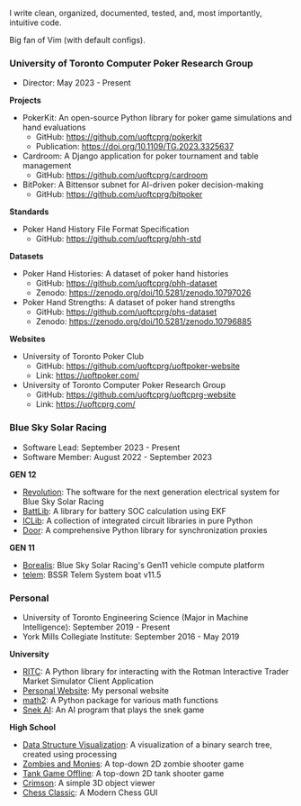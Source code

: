 I write clean, organized, documented, tested, and, most importantly, intuitive code.

Big fan of Vim (with default configs).

### University of Toronto Computer Poker Research Group

- Director: May 2023 - Present

**Projects**

- PokerKit: An open-source Python library for poker game simulations and hand evaluations
  - GitHub: https://github.com/uoftcprg/pokerkit
  - Publication: https://doi.org/10.1109/TG.2023.3325637
- Cardroom: A Django application for poker tournament and table management
  - GitHub: https://github.com/uoftcprg/cardroom
- BitPoker: A Bittensor subnet for AI-driven poker decision-making
  - GitHub: https://github.com/uoftcprg/bitpoker

**Standards**

- Poker Hand History File Format Specification
  - GitHub: https://github.com/uoftcprg/phh-std

**Datasets**

- Poker Hand Histories: A dataset of poker hand histories
  - GitHub: https://github.com/uoftcprg/phh-dataset
  - Zenodo: https://zenodo.org/doi/10.5281/zenodo.10797026
- Poker Hand Strengths: A dataset of poker hand strengths
  - GitHub: https://github.com/uoftcprg/phs-dataset
  - Zenodo: https://zenodo.org/doi/10.5281/zenodo.10796885

**Websites**

- University of Toronto Poker Club
  - GitHub: https://github.com/uoftcprg/uoftpoker-website
  - Link: https://uoftpoker.com/
- University of Toronto Computer Poker Research Group
  - GitHub: https://github.com/uoftcprg/uoftcprg-website
  - Link: https://uoftcprg.com/

### Blue Sky Solar Racing

- Software Lead: September 2023 - Present
- Software Member: August 2022 - September 2023

**GEN 12**

- [Revolution](https://github.com/blueskysolarracing/revolution): The software for the next generation electrical system for Blue Sky Solar Racing
- [BattLib](https://github.com/blueskysolarracing/iclib): A library for battery SOC calculation using EKF
- [ICLib](https://github.com/blueskysolarracing/iclib): A collection of integrated circuit libraries in pure Python
- [Door](https://github.com/blueskysolarracing/door): A comprehensive Python library for synchronization proxies

**GEN 11**

- [Borealis](https://github.com/blueskysolarracing/borealis): Blue Sky Solar Racing's Gen11 vehicle compute platform
- [telem](https://github.com/blueskysolarracing/telem): BSSR Telem System boat v11.5

### Personal

- University of Toronto Engineering Science (Major in Machine Intelligence): September 2019 - Present
- York Mills Collegiate Institute: September 2016 - May 2019

**University**

- [RITC](https://github.com/AussieSeaweed/ritc): A Python library for interacting with the Rotman Interactive Trader Market Simulator Client Application
- [Personal Website](https://github.com/AussieSeaweed/personal-website): My personal website
- [math2](https://github.com/AussieSeaweed/math2): A Python package for various math functions
- [Snek AI](https://github.com/AussieSeaweed/snek-ai): An AI program that plays the snek game

**High School**

- [Data Structure Visualization](https://github.com/AussieSeaweed/data-structure-visualization): A visualization of a binary search tree, created using processing
- [Zombies and Monies](https://github.com/AussieSeaweed/zombies-and-monies): A top-down 2D zombie shooter game
- [Tank Game Offline](https://github.com/AussieSeaweed/tank-game-offline): A top-down 2D tank shooter game
- [Crimson](https://github.com/AussieSeaweed/crimson): A simple 3D object viewer
- [Chess Classic](https://github.com/AussieSeaweed/chess-classic): A Modern Chess GUI
